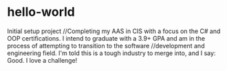 # hello-world
Initial setup project
//Completing my AAS in CIS with a focus on the C# and OOP certifications. I intend to graduate with a 3.9+ GPA and am in the process of attempting to transition to the software
//development and engineering field. I'm told this is a tough industry to merge into, and I say: Good. I love a challenge!
